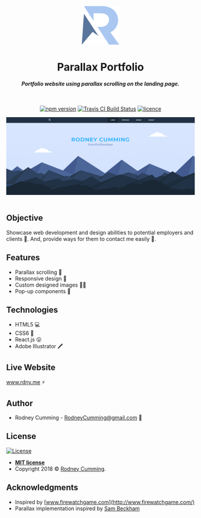 <div align="center">
 <img src="./src/images/logo.svg" width="100" alt="R logo">
 <br>
 <h1 size="+2">Parallax Portfolio</h1>
 <h4><i>Portfolio website using parallax scrolling on the landing page.</i></h4>
 <br>

 <p align="center">
    <a href="https://yarn.pm/thelounge"><img
    	alt="npm version"
    	src="https://img.shields.io/badge/npm-6.4.1-brightgreen.svg"></a>
    <a href="https://travis-ci.com/thelounge/thelounge"><img
    	alt="Travis CI Build Status"
    	src="https://img.shields.io/badge/Size-4.24%20MB-green.svg"></a>
    <a href="https://david-dm.org/thelounge/thelounge"><img
    	alt="licence"
    	src="https://img.shields.io/packagist/l/doctrine/orm.svg">
	</a>

</p>
 <img src="./screenshot.png" width="700" alt="landing page scroll animation">
</div>
<br>
<!-- [![NPM Version][npm-image]][npm-url]
[![Build Status][travis-image]][travis-url]
[![Downloads Stats][npm-downloads]][npm-url]
[![License](http://img.shields.io/:license-mit-blue.svg?style=flat-square)](http://badges.mit-license.org) -->

## Objective

Showcase web development and design abilities to potential employers and clients :eyes:. And, provide ways for them to contact me easily :wave:.

## Features

- Parallax scrolling :scroll:
- Responsive design :iphone:
- Custom designed images :man_artist:
- Pop-up components :popcorn:

## Technologies

- HTML5 :computer:
- CSS6 :art:
- React.js :open_mouth:
- Adobe Illustrator :crayon:

## Live Website

www.rdny.me :zap:

## Author

- Rodney Cumming - RodneyCumming@gmail.com :email:

## License

[![License](http://img.shields.io/:license-mit-blue.svg?style=flat-square)](http://badges.mit-license.org)

- **[MIT license](http://opensource.org/licenses/mit-license.php)**
- Copyright 2018 © <a href="http://fvcproductions.com" target="_blank">Rodney Cumming</a>.

## Acknowledgments

- Inspired by [www.firewatchgame.com](http://www.firewatchgame.com/)
- Parallax implementation inspired by [Sam Beckham](https://codepen.io/samdbeckham/pen/OPXPNp)

<!-- Markdown link & img dfn's -->

[npm-image]: https://img.shields.io/npm/v/datadog-metrics.svg?style=flat-square
[npm-url]: https://npmjs.org/package/datadog-metrics
[npm-downloads]: https://img.shields.io/npm/dm/datadog-metrics.svg?style=flat-square
[travis-image]: https://img.shields.io/travis/dbader/node-datadog-metrics/master.svg?style=flat-square
[travis-url]: https://travis-ci.org/dbader/node-datadog-metrics
[wiki]: https://github.com/yourname/yourproject/wiki
